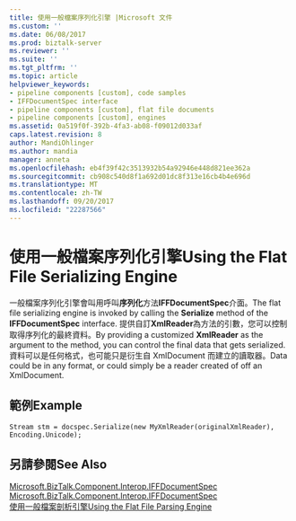 ```yaml
---
title: 使用一般檔案序列化引擎 |Microsoft 文件
ms.custom: ''
ms.date: 06/08/2017
ms.prod: biztalk-server
ms.reviewer: ''
ms.suite: ''
ms.tgt_pltfrm: ''
ms.topic: article
helpviewer_keywords:
- pipeline components [custom], code samples
- IFFDocumentSpec interface
- pipeline components [custom], flat file documents
- pipeline components [custom], engines
ms.assetid: 0a519f0f-392b-4fa3-ab08-f09012d033af
caps.latest.revision: 8
author: MandiOhlinger
ms.author: mandia
manager: anneta
ms.openlocfilehash: eb4f39f42c3513932b54a92946e448d821ee362a
ms.sourcegitcommit: cb908c540d8f1a692d01dc8f313e16cb4b4e696d
ms.translationtype: MT
ms.contentlocale: zh-TW
ms.lasthandoff: 09/20/2017
ms.locfileid: "22287566"
---
```

# <a name="using-the-flat-file-serializing-engine"></a><span data-ttu-id="7c3ed-102">使用一般檔案序列化引擎</span><span class="sxs-lookup"><span data-stu-id="7c3ed-102">Using the Flat File Serializing Engine</span></span>
<span data-ttu-id="7c3ed-103">一般檔案序列化引擎會叫用呼叫**序列化**方法**IFFDocumentSpec**介面。</span><span class="sxs-lookup"><span data-stu-id="7c3ed-103">The flat file serializing engine is invoked by calling the **Serialize** method of the **IFFDocumentSpec** interface.</span></span> <span data-ttu-id="7c3ed-104">提供自訂**XmlReader**為方法的引數，您可以控制取得序列化的最終資料。</span><span class="sxs-lookup"><span data-stu-id="7c3ed-104">By providing a customized **XmlReader** as the argument to the method, you can control the final data that gets serialized.</span></span> <span data-ttu-id="7c3ed-105">資料可以是任何格式，也可能只是衍生自 XmlDocument 而建立的讀取器。</span><span class="sxs-lookup"><span data-stu-id="7c3ed-105">Data could be in any format, or could simply be a reader created of off an XmlDocument.</span></span>  
  
## <a name="example"></a><span data-ttu-id="7c3ed-106">範例</span><span class="sxs-lookup"><span data-stu-id="7c3ed-106">Example</span></span>  
  
```  
Stream stm = docspec.Serialize(new MyXmlReader(originalXmlReader), Encoding.Unicode);  
```  
  
## <a name="see-also"></a><span data-ttu-id="7c3ed-107">另請參閱</span><span class="sxs-lookup"><span data-stu-id="7c3ed-107">See Also</span></span>  
 <span data-ttu-id="7c3ed-108">[Microsoft.BizTalk.Component.Interop.IFFDocumentSpec](http://msdn.microsoft.com/library/microsoft.biztalk.component.interop.iffdocumentspec.aspx) </span><span class="sxs-lookup"><span data-stu-id="7c3ed-108">[Microsoft.BizTalk.Component.Interop.IFFDocumentSpec](http://msdn.microsoft.com/library/microsoft.biztalk.component.interop.iffdocumentspec.aspx) </span></span>  
 [<span data-ttu-id="7c3ed-109">使用一般檔案剖析引擎</span><span class="sxs-lookup"><span data-stu-id="7c3ed-109">Using the Flat File Parsing Engine</span></span>](../core/using-the-flat-file-parsing-engine.md)